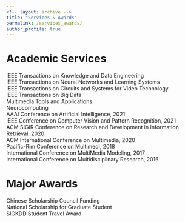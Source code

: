 ```yaml
---
<!-- layout: archive -->
title: "Services & Awards"
permalink: /services_awards/
author_profile: true
---
```


# Academic Services
IEEE Transactions on Knowledge and Data Engineering  
IEEE Transactions on Neural Networks and Learning Systems  
IEEE Transactions on Circuits and Systems for Video Technology  
IEEE Transactions on Big Data  
Multimedia Tools and Applications  
Neurocomputing  
AAAI Conference on Artificial Intelligence, 2021  
IEEE Conference on Computer Vision and Pattern Recognition, 2021  
ACM SIGIR Conference on Research and Development in Information Retrieval, 2020  
ACM International Conference on Multimedia, 2020  
Pacific-Rim Conference on Multimedi, 2018  
International Conference on MultiMedia Modeling, 2017  
International Conference on Multidisciplinary Research, 2016  

# Major Awards
Chinese Scholarship Council Funding  
National Scholarship for Graduate Student  
SIGKDD Student Travel Award  
